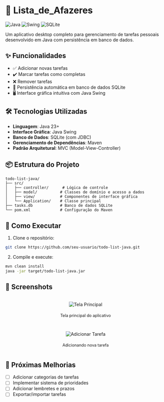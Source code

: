 # 📝 Lista_de_Afazeres

![Java](https://img.shields.io/badge/Java-23%2B-blue)
![Swing](https://img.shields.io/badge/GUI-Swing-orange)
![SQLite](https://img.shields.io/badge/Database-SQLite-brightgreen)

Um aplicativo desktop completo para gerenciamento de tarefas pessoais desenvolvido em Java com persistência em banco de dados.

## ✨ Funcionalidades

- ✅ Adicionar novas tarefas
- ✔️ Marcar tarefas como completas
- ❌ Remover tarefas
- 🔄 Persistência automática em banco de dados SQLite
- 🖥️ Interface gráfica intuitiva com Java Swing

## 🛠️ Tecnologias Utilizadas

- **Linguagem**: Java 23+
- **Interface Gráfica**: Java Swing
- **Banco de Dados**: SQLite (com JDBC)
- **Gerenciamento de Dependências**: Maven
- **Padrão Arquitetural**: MVC (Model-View-Controller)

## 📦 Estrutura do Projeto

```
todo-list-java/
├── src/
│   ├── controller/      # Lógica de controle
│   ├── model/          # Classes de domínio e acesso a dados
│   ├── view/           # Componentes de interface gráfica
│   └── Application/    # Classe principal
├── tasks.db            # Banco de dados SQLite
└── pom.xml             # Configuração do Maven
```

## 🚀 Como Executar

1. Clone o repositório:
```bash
git clone https://github.com/seu-usuario/todo-list-java.git
```

2. Compile e execute:
```bash
mvn clean install
java -jar target/todo-list-java.jar
```
## 📸 Screenshots

<div style="display: flex; flex-direction: column; align-items: center; gap: 15px; margin: 20px 0;">

![Tela Principal](https://github.com/user-attachments/assets/6b21e613-e623-4fb2-8856-9c23e261018c)
<p style="text-align: center; margin-top: -10px; font-size: 0.9em;">Tela principal do aplicativo</p>

![Adicionar Tarefa](https://github.com/user-attachments/assets/d8c917e0-c957-4601-b978-a8c3d8112b98)
<p style="text-align: center; margin-top: -10px; font-size: 0.9em;">Adicionando nova tarefa</p>

</div>

## 📌 Próximas Melhorias

- [ ] Adicionar categorias de tarefas
- [ ] Implementar sistema de prioridades
- [ ] Adicionar lembretes e prazos
- [ ] Exportar/importar tarefas
